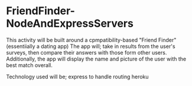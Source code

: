 # FriendFinder-NodeAndExpressServers
This activity will be built around a cpmpatibility-based "Friend Finder" (essentiially a dating app)
The app will; take in results from the user's surveys, then compare their answers with those form other users. 
Additionally, the app will display the name and picture of the user with the best match overall.

Technology used will be;
    express to handle routing
    heroku
